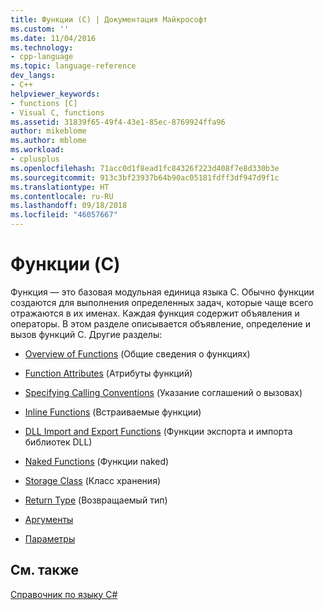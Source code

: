 ```yaml
---
title: Функции (C) | Документация Майкрософт
ms.custom: ''
ms.date: 11/04/2016
ms.technology:
- cpp-language
ms.topic: language-reference
dev_langs:
- C++
helpviewer_keywords:
- functions [C]
- Visual C, functions
ms.assetid: 31839f65-49f4-43e1-85ec-8769924ffa96
author: mikeblome
ms.author: mblome
ms.workload:
- cplusplus
ms.openlocfilehash: 71acc0d1f8ead1fc84326f223d408f7e8d330b3e
ms.sourcegitcommit: 913c3bf23937b64b90ac05181fdff3df947d9f1c
ms.translationtype: HT
ms.contentlocale: ru-RU
ms.lasthandoff: 09/18/2018
ms.locfileid: "46057667"
---
```

# <a name="functions-c"></a>Функции (C)

Функция — это базовая модульная единица языка C. Обычно функции создаются для выполнения определенных задач, которые чаще всего отражаются в их именах. Каждая функция содержит объявления и операторы. В этом разделе описывается объявление, определение и вызов функций C. Другие разделы:

- [Overview of Functions](../c-language/overview-of-functions.md) (Общие сведения о функциях)

- [Function Attributes](../c-language/function-attributes.md) (Атрибуты функций)

- [Specifying Calling Conventions](../c-language/specifying-calling-conventions.md) (Указание соглашений о вызовах)

- [Inline Functions](../c-language/inline-functions.md) (Встраиваемые функции)

- [DLL Import and Export Functions](../c-language/dll-import-and-export-functions.md) (Функции экспорта и импорта библиотек DLL)

- [Naked Functions](../c-language/naked-functions.md) (Функции naked)

- [Storage Class](../c-language/storage-class.md) (Класс хранения)

- [Return Type](../c-language/return-type.md) (Возвращаемый тип)

- [Аргументы](../c-language/arguments.md)

- [Параметры](../c-language/parameters.md)

## <a name="see-also"></a>См. также

[Справочник по языку C#](../c-language/c-language-reference.md)